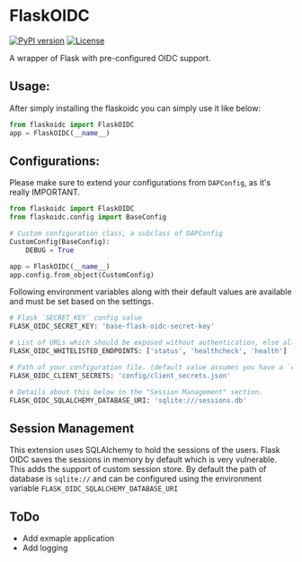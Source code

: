 # FlaskOIDC
[![PyPI version](https://badge.fury.io/py/flaskoidc.svg)](https://badge.fury.io/py/flaskoidc)
[![License](http://img.shields.io/:license-Apache%202-blue.svg)](LICENSE)

A wrapper of Flask with pre-configured OIDC support. 

## Usage:

After simply installing the flaskoidc you can simply use it like below:

```python
from flaskoidc import FlaskOIDC
app = FlaskOIDC(__name__)
``` 

## Configurations:

Please make sure to extend your configurations from `DAPConfig`, as it's really IMPORTANT.

```python
from flaskoidc import FlaskOIDC
from flaskoidc.config import BaseConfig

# Custom configuration class, a subclass of DAPConfig
CustomConfig(BaseConfig):
    DEBUG = True

app = FlaskOIDC(__name__)
app.config.from_object(CustomConfig)

```

Following environment variables along with their default values are available and must be set based on the settings. 

```python
# Flask `SECRET_KEY` config value
FLASK_OIDC_SECRET_KEY: 'base-flask-oidc-secret-key'

# List of URLs which should be exposed without authentication, else all request will be authenticated.
FLASK_OIDC_WHITELISTED_ENDPOINTS: ['status', 'healthcheck', 'health']

# Path of your configuration file. (default value assumes you have a `config/client_secrets.json` available.
FLASK_OIDC_CLIENT_SECRETS: 'config/client_secrets.json'

# Details about this below in the "Session Management" section.
FLASK_OIDC_SQLALCHEMY_DATABASE_URI: 'sqlite:///sessions.db'

```

## Session Management
This extension uses SQLAlchemy to hold the sessions of the users. Flask OIDC saves the sessions in memory by default 
which is very vulnerable. This adds the support of custom session store. 
By default the path of database is `sqlite://` and can be configured using the environment variable `FLASK_OIDC_SQLALCHEMY_DATABASE_URI`


## ToDo
- Add exmaple application
- Add logging

